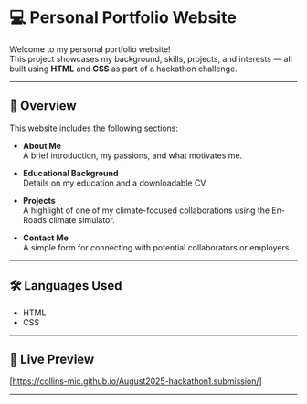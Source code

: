 # 💻 Personal Portfolio Website

Welcome to my personal portfolio website!  
This project showcases my background, skills, projects, and interests — all built using **HTML** and **CSS** as part of a hackathon challenge.

---

## 📌 Overview

This website includes the following sections:

- **About Me**  
  A brief introduction, my passions, and what motivates me.

- **Educational Background**  
  Details on my education and a downloadable CV.

- **Projects**  
  A highlight of one of my climate-focused collaborations using the En-Roads climate simulator.

- **Contact Me**  
  A simple form for connecting with potential collaborators or employers.

---

## 🛠️ Languages Used

- HTML
- CSS
---

## 🔗 Live Preview
[https://collins-mic.github.io/August2025-hackathon1.submission/] 

---

